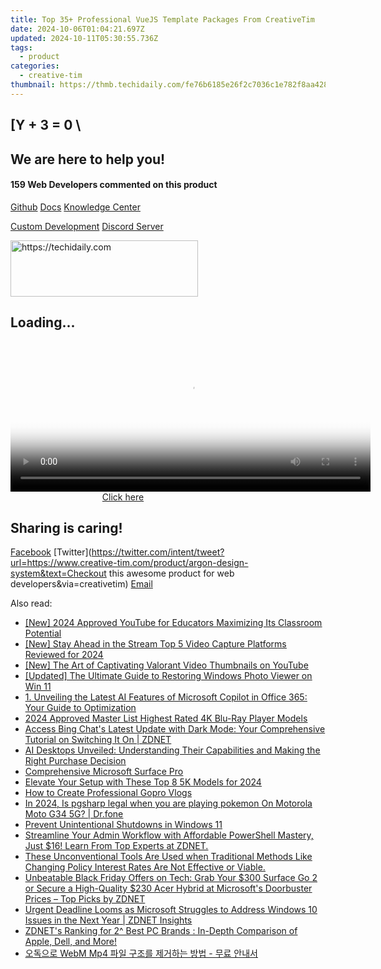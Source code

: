```yaml
---
title: Top 35+ Professional VueJS Template Packages From CreativeTim
date: 2024-10-06T01:04:21.697Z
updated: 2024-10-11T05:30:55.736Z
tags:
  - product
categories:
  - creative-tim
thumbnail: https://thmb.techidaily.com/fe76b6185e26f2c7036c1e782f8aa4282a912d0cf8002f2ddafcfc14bd50d2eb.jpg
---
```


## \[Y + 3 = 0 \

## We are here to help you!

#### 159 Web Developers commented on this product

[Github](https://github.com/creativetimofficial/argon-design-system) [Docs](https://tools.techidaily.com/creative-tim/products/) [Knowledge Center](https://tools.techidaily.com/creative-tim/products/) 

[Custom Development](https://tools.techidaily.com/creative-tim/products/) [Discord Server](https://discord.com/invite/FhCJCaHdQa) 

<!-- affiliate ads begin -->
<a href="https://aligracehair.sjv.io/c/5597632/1896555/19272" target="_top" id="1896555">
  <img src="//a.impactradius-go.com/display-ad/19272-1896555" border="0" alt="https://techidaily.com" width="300" height="90"/>
</a>
<img height="0" width="0" src="https://aligracehair.sjv.io/i/5597632/1896555/19272" style="position:absolute;visibility:hidden;" border="0" />
<!-- affiliate ads end -->

## Loading...

<!-- affiliate ads begin -->
<span id="1983471">
					<video width="576" height="240" style="cursor:pointer"
           poster="//a.impactradius-go.com/display-clicktoplayimage/1983471.png"
           onclick="if(!this.playClicked){this.play();this.setAttribute('controls',true);this.playClicked=true;}">
	   <source src="//a.impactradius-go.com/display-ad/22993-1983471">
	   <img src="//a.impactradius-go.com/display-clicktoplayimage/1983471.png" style="border: none; height: 100%; width: 100%; object-fit: contain">
	</video>
	<div style="width:360px;text-align:center"><a href="javascript:window.open(decodeURIComponent('https%3A%2F%2Fhomestyler.sjv.io%2Fc%2F5597632%2F1983471%2F22993'), '_blank');void(0);">Click here</a></div>
</span>
<img height="0" width="0" src="https://imp.pxf.io/i/5597632/1983471/22993" style="position:absolute;visibility:hidden;" border="0" />
<!-- affiliate ads end -->

## Sharing is caring!

[Facebook](https://www.facebook.com/sharer/sharer.php?u=https://www.creative-tim.com/product/argon-design-system?src=sdkpreparse) [Twitter](https://twitter.com/intent/tweet?url=https://www.creative-tim.com/product/argon-design-system&text=Checkout this awesome product for web developers&via=creativetim) [Email](https://tools.techidaily.com/creative-tim/products/)

<ins class="adsbygoogle"
     style="display:block"
     data-ad-format="autorelaxed"
     data-ad-client="ca-pub-7571918770474297"
     data-ad-slot="1223367746"></ins>

<ins class="adsbygoogle"
     style="display:block"
     data-ad-client="ca-pub-7571918770474297"
     data-ad-slot="8358498916"
     data-ad-format="auto"
     data-full-width-responsive="true"></ins>

<span class="atpl-alsoreadstyle">Also read:</span>
<div><ul>
<li><a href="https://youtube-sure.techidaily.com/024-approved-youtube-for-educators-maximizing-its-classroom-potential/"><u>[New] 2024 Approved YouTube for Educators Maximizing Its Classroom Potential</u></a></li>
<li><a href="https://facebook-video-content.techidaily.com/new-stay-ahead-in-the-stream-top-5-video-capture-platforms-reviewed-for-2024/"><u>[New] Stay Ahead in the Stream Top 5 Video Capture Platforms Reviewed for 2024</u></a></li>
<li><a href="https://youtube-web.techidaily.com/he-art-of-captivating-valorant-video-thumbnails-on-youtube/"><u>[New] The Art of Captivating Valorant Video Thumbnails on YouTube</u></a></li>
<li><a href="https://fox-glue.techidaily.com/updated-the-ultimate-guide-to-restoring-windows-photo-viewer-on-win-11/"><u>[Updated] The Ultimate Guide to Restoring Windows Photo Viewer on Win 11</u></a></li>
<li><a href="https://win-news.techidaily.com/1-unveiling-the-latest-ai-features-of-microsoft-copilot-in-office-365-your-guide-to-optimization/"><u>1. Unveiling the Latest AI Features of Microsoft Copilot in Office 365: Your Guide to Optimization</u></a></li>
<li><a href="https://extra-skills.techidaily.com/2024-approved-master-list-highest-rated-4k-blu-ray-player-models/"><u>2024 Approved Master List Highest Rated 4K Blu-Ray Player Models</u></a></li>
<li><a href="https://win-news.techidaily.com/access-bing-chats-latest-update-with-dark-mode-your-comprehensive-tutorial-on-switching-it-on-zdnet/"><u>Access Bing Chat's Latest Update with Dark Mode: Your Comprehensive Tutorial on Switching It On | ZDNET</u></a></li>
<li><a href="https://win-news.techidaily.com/ai-desktops-unveiled-understanding-their-capabilities-and-making-the-right-purchase-decision/"><u>AI Desktops Unveiled: Understanding Their Capabilities and Making the Right Purchase Decision</u></a></li>
<li><a href="https://win-news.techidaily.com/comprehensive-microsoft-surface-pro/"><u>Comprehensive Microsoft Surface Pro</u></a></li>
<li><a href="https://fox-friendly.techidaily.com/elevate-your-setup-with-these-top-8-5k-models-for-2024/"><u>Elevate Your Setup with These Top 8 5K Models for 2024</u></a></li>
<li><a href="https://extra-resources.techidaily.com/how-to-create-professional-gopro-vlogs/"><u>How to Create Professional Gopro Vlogs</u></a></li>
<li><a href="https://phone-solutions.techidaily.com/in-2024-is-pgsharp-legal-when-you-are-playing-pokemon-on-motorola-moto-g34-5g-drfone-by-drfone-virtual-android/"><u>In 2024, Is pgsharp legal when you are playing pokemon On Motorola Moto G34 5G? | Dr.fone</u></a></li>
<li><a href="https://windows11.techidaily.com/prevent-unintentional-shutdowns-in-windows-11/"><u>Prevent Unintentional Shutdowns in Windows 11</u></a></li>
<li><a href="https://win-news.techidaily.com/streamline-your-admin-workflow-with-affordable-powershell-mastery-just-16-learn-from-top-experts-at-zdnet/"><u>Streamline Your Admin Workflow with Affordable PowerShell Mastery, Just $16! Learn From Top Experts at ZDNET.</u></a></li>
<li><a href="https://win-news.techidaily.com/these-unconventional-tools-are-used-when-traditional-methods-like-changing-policy-interest-rates-are-not-effective-or-viable/"><u>These Unconventional Tools Are Used when Traditional Methods Like Changing Policy Interest Rates Are Not Effective or Viable.</u></a></li>
<li><a href="https://win-news.techidaily.com/unbeatable-black-friday-offers-on-tech-grab-your-300-surface-go-2-or-secure-a-high-quality-230-acer-hybrid-at-microsofts-doorbuster-prices-top-picks-by-zdne126/"><u>Unbeatable Black Friday Offers on Tech: Grab Your $300 Surface Go 2 or Secure a High-Quality $230 Acer Hybrid at Microsoft's Doorbuster Prices – Top Picks by ZDNET</u></a></li>
<li><a href="https://win-news.techidaily.com/urgent-deadline-looms-as-microsoft-struggles-to-address-windows-10-issues-in-the-next-year-zdnet-insights/"><u>Urgent Deadline Looms as Microsoft Struggles to Address Windows 10 Issues in the Next Year | ZDNET Insights</u></a></li>
<li><a href="https://win-news.techidaily.com/zdnets-ranking-for-2-best-pc-brands-in-depth-comparison-of-apple-dell-and-more/"><u>ZDNET's Ranking for 2^ Best PC Brands : In-Depth Comparison of Apple, Dell, and More!</u></a></li>
<li><a href="https://tech-recovery.techidaily.com/webm-mp4/"><u>오독으로 WebM Mp4 파일 구조를 제거하는 방법 - 무료 안내서</u></a></li>
</ul></div>

